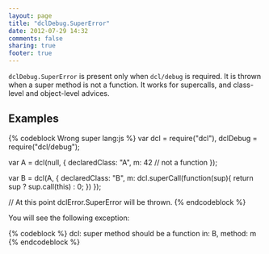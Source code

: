 ```yaml
---
layout: page
title: "dclDebug.SuperError"
date: 2012-07-29 14:32
comments: false
sharing: true
footer: true
---
```


`dclDebug.SuperError` is present only when `dcl/debug` is required. It is thrown when
a super method is not a function. It works for supercalls, and class-level and object-level
advices.

## Examples

{% codeblock Wrong super lang:js %}
var dcl = require("dcl"),
	dclDebug = require("dcl/debug");

var A = dcl(null, {
  declaredClass: "A",
  m: 42 // not a function
});

var B = dcl(A, {
  declaredClass: "B",
  m: dcl.superCall(function(sup){
    return sup ? sup.call(this) : 0;
  })
});

// At this point dclError.SuperError will be thrown.
{% endcodeblock %}

You will see the following exception:

{% codeblock %}
dcl: super method should be a function in: B, method: m
{% endcodeblock %}
